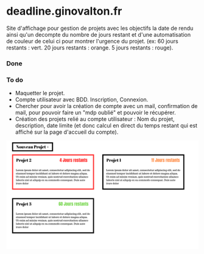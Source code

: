 # deadline.ginovalton.fr
Site d'affichage pour gestion de projets avec les objectifs la date de rendu ainsi qu'un decompte du nombre de jours restant et d'une automatisation de couleur de celui ci pour montrer l'urgence du projet. (ex: 60 jours restants : vert. 20 jours restants : orange. 5 jours restants : rouge).

### Done

### To do
- Maquetter le projet.
- Compte utilisateur avec BDD. Inscription, Connexion.
- Chercher pour avoir la création de compte avec un mail, confirmation de mail, pour pouvoir faire un "mdp oublié" et pouvoir le récupérer.
- Création des projets relié au compte utilisateur : Nom du projet, description, date limite (et donc calcul en direct du temps restant qui est affiché sur la page d'accueil du compte).

![Image maquette brouillon](https://github.com/aygame101/deadline.ginovalton.fr/blob/main/img-maquette-brouillon-deadline.gv.fr.png)
